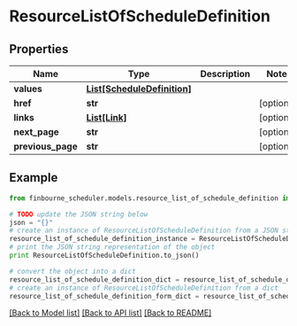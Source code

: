 # ResourceListOfScheduleDefinition


## Properties
Name | Type | Description | Notes
------------ | ------------- | ------------- | -------------
**values** | [**List[ScheduleDefinition]**](ScheduleDefinition.md) |  | 
**href** | **str** |  | [optional] 
**links** | [**List[Link]**](Link.md) |  | [optional] 
**next_page** | **str** |  | [optional] 
**previous_page** | **str** |  | [optional] 

## Example

```python
from finbourne_scheduler.models.resource_list_of_schedule_definition import ResourceListOfScheduleDefinition

# TODO update the JSON string below
json = "{}"
# create an instance of ResourceListOfScheduleDefinition from a JSON string
resource_list_of_schedule_definition_instance = ResourceListOfScheduleDefinition.from_json(json)
# print the JSON string representation of the object
print ResourceListOfScheduleDefinition.to_json()

# convert the object into a dict
resource_list_of_schedule_definition_dict = resource_list_of_schedule_definition_instance.to_dict()
# create an instance of ResourceListOfScheduleDefinition from a dict
resource_list_of_schedule_definition_form_dict = resource_list_of_schedule_definition.from_dict(resource_list_of_schedule_definition_dict)
```
[[Back to Model list]](../README.md#documentation-for-models) [[Back to API list]](../README.md#documentation-for-api-endpoints) [[Back to README]](../README.md)


